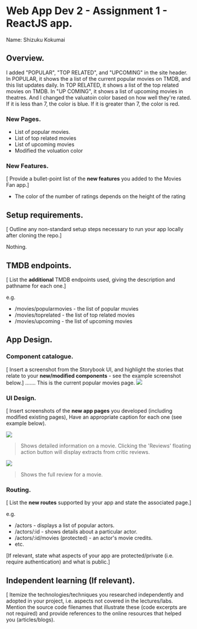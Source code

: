 # Web App Dev 2 - Assignment 1 - ReactJS app.

Name: Shizuku Kokumai

## Overview.
I added "POPULAR", "TOP RELATED", and "UPCOMING" in the site header. In POPULAR, it shows the a list of the current popular movies on TMDB, and this list updates daily. In TOP RELATED, it shows a list of the top related movies on TMDB. In "UP COMING", it shows a list of upcoming movies in theatres. And I changed the valuatoin color based on how well they're rated. If it is less than 7, the color is blue. If it is greater than 7, the color is red.

### New Pages.

+ List of popular movies.
+ List of top related movies
+ List of upcoming movies
+ Modified the voluation color

### New Features.

[ Provide a bullet-point list of the __new features__ you added to the Movies Fan app.] 

+ The color of the number of ratings depends on the height of the rating

## Setup requirements.

[ Outline any non-standard setup steps necessary to run your app locally after cloning the repo.]

Nothing.

## TMDB endpoints.

[ List the __additional__ TMDB endpoints used, giving the description and pathname for each one.] 

e.g.

+ /movies/popularmovies - the list of popular muvies
+ /movies/toprelated - the list of top related movies
+ /movies/upcoming - the list of upcoming movies

## App Design.

### Component catalogue.

[ Insert a screenshot from the Storybook UI, and highlight the stories that relate to your __new/modified components__ - see the example screenshot below.] .......
This is the current popular movies page.
![](./images/82.png)

### UI Design.

[ Insert screenshots of the __new app pages__ you developed (including modified existing pages), Have an appropriate caption for each one (see example below).

![ ](./images/detail.png)

>Shows detailed information on a movie. Clicking the 'Reviews' floating action button will display extracts from critic reviews.

![ ](./images/review.png)

>Shows the full review for a movie.

### Routing.

[ List the __new routes__ supported by your app and state the associated page.]

e.g. 

+ /actors - displays a list of popular actors.
+ /actors/:id - shows details about a particular actor.
+ /actors/:id/movies (protected) - an actor's movie credits.
+ etc.

[If relevant, state what aspects of your app are protected/private (i.e. require authentication) and what is public.]

## Independent learning (If relevant).

[ Itemize the technologies/techniques you researched independently and adopted in your project, i.e. aspects not covered in the lectures/labs. Mention the source code filenames that illustrate these  (code excerpts are not required) and provide references to the online resources that helped you (articles/blogs).
